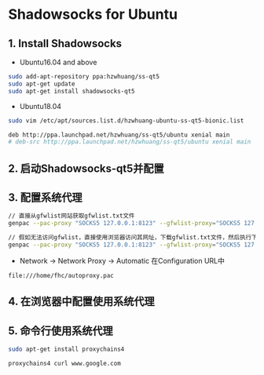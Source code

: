 # Shadowsocks for Ubuntu

## 1. Install Shadowsocks

* Ubuntu16.04 and above
```bash
sudo add-apt-repository ppa:hzwhuang/ss-qt5
sudo apt-get update
sudo apt-get install shadowsocks-qt5
```
* Ubuntu18.04

```bash
sudo vim /etc/apt/sources.list.d/hzwhuang-ubuntu-ss-qt5-bionic.list

deb http://ppa.launchpad.net/hzwhuang/ss-qt5/ubuntu xenial main
# deb-src http://ppa.launchpad.net/hzwhuang/ss-qt5/ubuntu xenial main
```

## 2. 启动Shadowsocks-qt5并配置

## 3. 配置系统代理
```bash
// 直接从gfwlist网站获取gfwlist.txt文件
genpac --pac-proxy "SOCKS5 127.0.0.1:8123" --gfwlist-proxy="SOCKS5 127.0.0.1:8123" --gfwlist-url=https://raw.githubusercontent.com/gfwlist/gfwlist/master/gfwlist.txt --output="autoproxy.pac"

// 假如无法访问gfwlist，直接使用浏览器访问其网址，下载gfwlist.txt文件，然后执行下面的命令
genpac --pac-proxy "SOCKS5 127.0.0.1:8123" --gfwlist-proxy="SOCKS5 127.0.0.1:8123" --gfwlist-local=./gfwlist.txt --output="autoproxy.pac"

```
* Network -> Network Proxy -> Automatic 在Configuration URL中
```
file:///home/fhc/autoproxy.pac
```

## 4. 在浏览器中配置使用系统代理


## 5. 命令行使用系统代理
```bash
sudo apt-get install proxychains4

proxychains4 curl www.google.com


```